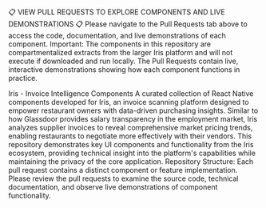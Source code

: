 📋 VIEW PULL REQUESTS TO EXPLORE COMPONENTS AND LIVE DEMONSTRATIONS 📋
Please navigate to the Pull Requests tab above to access the code, documentation, and live demonstrations of each component.
Important: The components in this repository are compartmentalized extracts from the larger Iris platform and will not execute if downloaded and run locally. The Pull Requests contain live, interactive demonstrations showing how each component functions in practice.

Iris - Invoice Intelligence Components
A curated collection of React Native components developed for Iris, an invoice scanning platform designed to empower restaurant owners with data-driven purchasing insights. Similar to how Glassdoor provides salary transparency in the employment market, Iris analyzes supplier invoices to reveal comprehensive market pricing trends, enabling restaurants to negotiate more effectively with their vendors.
This repository demonstrates key UI components and functionality from the Iris ecosystem, providing technical insight into the platform's capabilities while maintaining the privacy of the core application.
Repository Structure: Each pull request contains a distinct component or feature implementation. Please review the pull requests to examine the source code, technical documentation, and observe live demonstrations of component functionality.